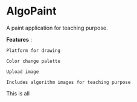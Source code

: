 # AlgoPaint
A paint application for teaching purpose.

**Features** : 

    Platform for drawing

    Color change palette

    Upload image

    Includes algorithm images for teaching purpose

This is all

